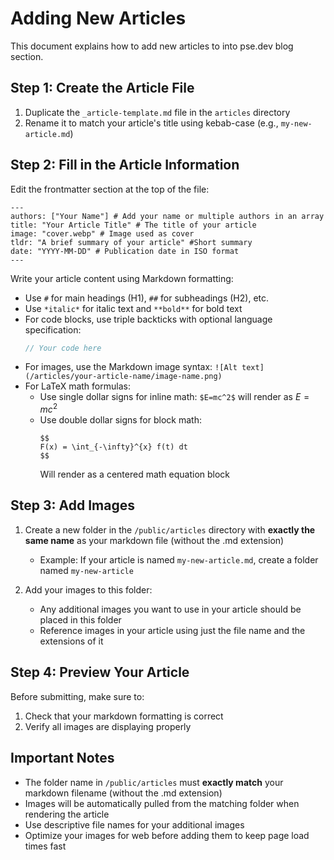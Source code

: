 # Adding New Articles

This document explains how to add new articles to into pse.dev blog section.

## Step 1: Create the Article File

1. Duplicate the `_article-template.md` file in the `articles` directory
2. Rename it to match your article's title using kebab-case (e.g., `my-new-article.md`)

## Step 2: Fill in the Article Information

Edit the frontmatter section at the top of the file:

```
---
authors: ["Your Name"] # Add your name or multiple authors in an array
title: "Your Article Title" # The title of your article
image: "cover.webp" # Image used as cover
tldr: "A brief summary of your article" #Short summary
date: "YYYY-MM-DD" # Publication date in ISO format
---
```

Write your article content using Markdown formatting:

- Use `#` for main headings (H1), `##` for subheadings (H2), etc.
- Use `*italic*` for italic text and `**bold**` for bold text
- For code blocks, use triple backticks with optional language specification:
  ```javascript
  // Your code here
  ```
- For images, use the Markdown image syntax: `![Alt text](/articles/your-article-name/image-name.png)`
- For LaTeX math formulas:
  - Use single dollar signs for inline math: `$E=mc^2$` will render as $E=mc^2$
  - Use double dollar signs for block math:
    ```
    $$
    F(x) = \int_{-\infty}^{x} f(t) dt
    $$
    ```
    Will render as a centered math equation block

## Step 3: Add Images

1. Create a new folder in the `/public/articles` directory with **exactly the same name** as your markdown file (without the .md extension)

   - Example: If your article is named `my-new-article.md`, create a folder named `my-new-article`

2. Add your images to this folder:
   - Any additional images you want to use in your article should be placed in this folder
   - Reference images in your article using just the file name and the extensions of it

## Step 4: Preview Your Article

Before submitting, make sure to:

1. Check that your markdown formatting is correct
2. Verify all images are displaying properly

## Important Notes

- The folder name in `/public/articles` must **exactly match** your markdown filename (without the .md extension)
- Images will be automatically pulled from the matching folder when rendering the article
- Use descriptive file names for your additional images
- Optimize your images for web before adding them to keep page load times fast
